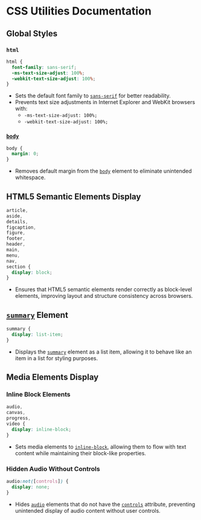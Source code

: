 # CSS Utilities Documentation

## Global Styles

### `html`

```css
html {
  font-family: sans-serif;
  -ms-text-size-adjust: 100%;
  -webkit-text-size-adjust: 100%;
}
```

- Sets the default font family to [`sans-serif`](command:_github.copilot.openSymbolFromReferences?%5B%22%22%2C%5B%7B%22uri%22%3A%7B%22scheme%22%3A%22file%22%2C%22authority%22%3A%22%22%2C%22path%22%3A%22%2FUsers%2Fdfosco%2FWorkspace%2Fprimer-css-utils-docs%2Futils_part1.css%22%2C%22query%22%3A%22%22%2C%22fragment%22%3A%22%22%7D%2C%22pos%22%3A%7B%22line%22%3A1%2C%22character%22%3A15%7D%7D%5D%2C%226bd18d0e-8ed1-43f8-ba75-2d03edf4a3ad%22%5D "Go to definition") for better readability.
- Prevents text size adjustments in Internet Explorer and WebKit browsers with:
  - `-ms-text-size-adjust: 100%;`
  - `-webkit-text-size-adjust: 100%;`

### [`body`](command:_github.copilot.openSymbolFromReferences?%5B%22%22%2C%5B%7B%22uri%22%3A%7B%22scheme%22%3A%22file%22%2C%22authority%22%3A%22%22%2C%22path%22%3A%22%2FUsers%2Fdfosco%2FWorkspace%2Fprimer-css-utils-docs%2Futils_part1.css%22%2C%22query%22%3A%22%22%2C%22fragment%22%3A%22%22%7D%2C%22pos%22%3A%7B%22line%22%3A6%2C%22character%22%3A0%7D%7D%5D%2C%226bd18d0e-8ed1-43f8-ba75-2d03edf4a3ad%22%5D "Go to definition")

```css
body {
  margin: 0;
}
```

- Removes default margin from the [`body`](command:_github.copilot.openSymbolFromReferences?%5B%22%22%2C%5B%7B%22uri%22%3A%7B%22scheme%22%3A%22file%22%2C%22authority%22%3A%22%22%2C%22path%22%3A%22%2FUsers%2Fdfosco%2FWorkspace%2Fprimer-css-utils-docs%2Futils_part1.css%22%2C%22query%22%3A%22%22%2C%22fragment%22%3A%22%22%7D%2C%22pos%22%3A%7B%22line%22%3A6%2C%22character%22%3A0%7D%7D%5D%2C%226bd18d0e-8ed1-43f8-ba75-2d03edf4a3ad%22%5D "Go to definition") element to eliminate unintended whitespace.

## HTML5 Semantic Elements Display

```css
article,
aside,
details,
figcaption,
figure,
footer,
header,
main,
menu,
nav,
section {
  display: block;
}
```

- Ensures that HTML5 semantic elements render correctly as block-level elements, improving layout and structure consistency across browsers.

## [`summary`](command:_github.copilot.openSymbolFromReferences?%5B%22%22%2C%5B%7B%22uri%22%3A%7B%22scheme%22%3A%22file%22%2C%22authority%22%3A%22%22%2C%22path%22%3A%22%2FUsers%2Fdfosco%2FWorkspace%2Fprimer-css-utils-docs%2Futils_part1.css%22%2C%22query%22%3A%22%22%2C%22fragment%22%3A%22%22%7D%2C%22pos%22%3A%7B%22line%22%3A24%2C%22character%22%3A0%7D%7D%5D%2C%226bd18d0e-8ed1-43f8-ba75-2d03edf4a3ad%22%5D "Go to definition") Element

```css
summary {
  display: list-item;
}
```

- Displays the [`summary`](command:_github.copilot.openSymbolFromReferences?%5B%22%22%2C%5B%7B%22uri%22%3A%7B%22scheme%22%3A%22file%22%2C%22authority%22%3A%22%22%2C%22path%22%3A%22%2FUsers%2Fdfosco%2FWorkspace%2Fprimer-css-utils-docs%2Futils_part1.css%22%2C%22query%22%3A%22%22%2C%22fragment%22%3A%22%22%7D%2C%22pos%22%3A%7B%22line%22%3A24%2C%22character%22%3A0%7D%7D%5D%2C%226bd18d0e-8ed1-43f8-ba75-2d03edf4a3ad%22%5D "Go to definition") element as a list item, allowing it to behave like an item in a list for styling purposes.

## Media Elements Display

### Inline Block Elements

```css
audio,
canvas,
progress,
video {
  display: inline-block;
}
```

- Sets media elements to [`inline-block`](command:_github.copilot.openSymbolFromReferences?%5B%22%22%2C%5B%7B%22uri%22%3A%7B%22scheme%22%3A%22file%22%2C%22authority%22%3A%22%22%2C%22path%22%3A%22%2FUsers%2Fdfosco%2FWorkspace%2Fprimer-css-utils-docs%2Futils_part1.css%22%2C%22query%22%3A%22%22%2C%22fragment%22%3A%22%22%7D%2C%22pos%22%3A%7B%22line%22%3A32%2C%22character%22%3A11%7D%7D%5D%2C%226bd18d0e-8ed1-43f8-ba75-2d03edf4a3ad%22%5D "Go to definition"), allowing them to flow with text content while maintaining their block-like properties.

### Hidden Audio Without Controls

```css
audio:not([controls]) {
  display: none;
}
```

- Hides [`audio`](command:_github.copilot.openSymbolFromReferences?%5B%22%22%2C%5B%7B%22uri%22%3A%7B%22scheme%22%3A%22file%22%2C%22authority%22%3A%22%22%2C%22path%22%3A%22%2FUsers%2Fdfosco%2FWorkspace%2Fprimer-css-utils-docs%2Futils_part1.css%22%2C%22query%22%3A%22%22%2C%22fragment%22%3A%22%22%7D%2C%22pos%22%3A%7B%22line%22%3A28%2C%22character%22%3A0%7D%7D%5D%2C%226bd18d0e-8ed1-43f8-ba75-2d03edf4a3ad%22%5D "Go to definition") elements that do not have the [`controls`](command:_github.copilot.openSymbolFromReferences?%5B%22%22%2C%5B%7B%22uri%22%3A%7B%22scheme%22%3A%22file%22%2C%22authority%22%3A%22%22%2C%22path%22%3A%22%2FUsers%2Fdfosco%2FWorkspace%2Fprimer-css-utils-docs%2Futils_part1.css%22%2C%22query%22%3A%22%22%2C%22fragment%22%3A%22%22%7D%2C%22pos%22%3A%7B%22line%22%3A35%2C%22character%22%3A11%7D%7D%5D%2C%226bd18d0e-8ed1-43f8-ba75-2d03edf4a3ad%22%5D "Go to definition") attribute, preventing unintended display of audio content without user controls.